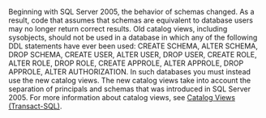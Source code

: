   Beginning with SQL Server 2005, the behavior of schemas changed. As a result, code that assumes that schemas are equivalent to database users may no longer return correct results. Old catalog views, including sysobjects, should not be used in a database in which any of the following DDL statements have ever been used: CREATE SCHEMA, ALTER SCHEMA, DROP SCHEMA, CREATE USER, ALTER USER, DROP USER, CREATE ROLE, ALTER ROLE, DROP ROLE, CREATE APPROLE, ALTER APPROLE, DROP APPROLE, ALTER AUTHORIZATION. In such databases you must instead use the new catalog views. The new catalog views take into account the separation of principals and schemas that was introduced in SQL Server 2005. For more information about catalog views, see [Catalog Views &#40;Transact-SQL&#41;](../Topic/Catalog%20Views%20\(Transact-SQL\).md).
   